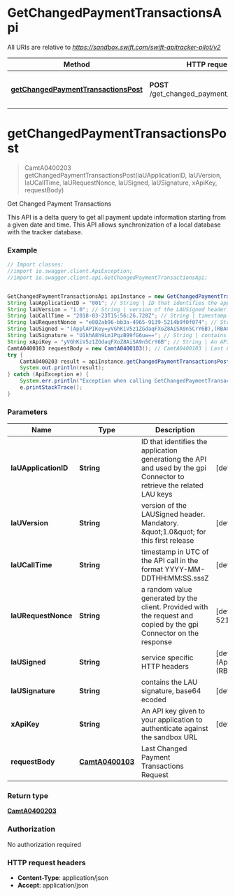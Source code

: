 # GetChangedPaymentTransactionsApi

All URIs are relative to *https://sandbox.swift.com/swift-apitracker-pilot/v2*

Method | HTTP request | Description
------------- | ------------- | -------------
[**getChangedPaymentTransactionsPost**](GetChangedPaymentTransactionsApi.md#getChangedPaymentTransactionsPost) | **POST** /get_changed_payment_transactions | Get Changed Payment Transactions


<a name="getChangedPaymentTransactionsPost"></a>
# **getChangedPaymentTransactionsPost**
> CamtA0400203 getChangedPaymentTransactionsPost(laUApplicationID, laUVersion, laUCallTime, laURequestNonce, laUSigned, laUSignature, xApiKey, requestBody)

Get Changed Payment Transactions

This API is a delta query to get all payment update information starting from a given date and time. This API allows synchronization of a local database with the tracker database.

### Example
```java
// Import classes:
//import io.swagger.client.ApiException;
//import io.swagger.client.api.GetChangedPaymentTransactionsApi;


GetChangedPaymentTransactionsApi apiInstance = new GetChangedPaymentTransactionsApi();
String laUApplicationID = "001"; // String | ID that identifies the application generationg the API and used by the gpi Connector to retrieve the related LAU keys
String laUVersion = "1.0"; // String | version of the LAUSigned header. Mandatory. \"1.0\" for this first release
String laUCallTime = "2018-03-23T15:56:26.728Z"; // String | timestamp in UTC of the API call in the format YYYY-MM-DDTHH:MM:SS.sssZ
String laURequestNonce = "e802ab96-bb3a-4965-9139-5214b9f0f074"; // String | a random value generated by the client. Provided with the request and copied by the gpi Connector on the response
String laUSigned = "(ApplAPIKey=yVGhKiV5z1ZGdaqFXoZ8AiSA9n5CrY6B),(RBACRole=[FullViewer/Scope/cclabeb0])"; // String | service specific HTTP headers
String laUSignature = "U1khA8h9Lm1PqzB99fG6uw=="; // String | contains the LAU signature, base64 ecoded
String xApiKey = "yVGhKiV5z1ZGdaqFXoZ8AiSA9n5CrY6B"; // String | An API key given to your application to authenticate against the sandbox URL
CamtA0400103 requestBody = new CamtA0400103(); // CamtA0400103 | Last Changed Payment Transactions Request
try {
    CamtA0400203 result = apiInstance.getChangedPaymentTransactionsPost(laUApplicationID, laUVersion, laUCallTime, laURequestNonce, laUSigned, laUSignature, xApiKey, requestBody);
    System.out.println(result);
} catch (ApiException e) {
    System.err.println("Exception when calling GetChangedPaymentTransactionsApi#getChangedPaymentTransactionsPost");
    e.printStackTrace();
}
```

### Parameters

Name | Type | Description  | Notes
------------- | ------------- | ------------- | -------------
 **laUApplicationID** | **String**| ID that identifies the application generationg the API and used by the gpi Connector to retrieve the related LAU keys | [default to 001]
 **laUVersion** | **String**| version of the LAUSigned header. Mandatory. \&quot;1.0\&quot; for this first release | [default to 1.0]
 **laUCallTime** | **String**| timestamp in UTC of the API call in the format YYYY-MM-DDTHH:MM:SS.sssZ | [default to 2018-03-23T15:56:26.728Z]
 **laURequestNonce** | **String**| a random value generated by the client. Provided with the request and copied by the gpi Connector on the response | [default to e802ab96-bb3a-4965-9139-5214b9f0f074]
 **laUSigned** | **String**| service specific HTTP headers | [default to (ApplAPIKey&#x3D;yVGhKiV5z1ZGdaqFXoZ8AiSA9n5CrY6B),(RBACRole&#x3D;[FullViewer/Scope/cclabeb0])]
 **laUSignature** | **String**| contains the LAU signature, base64 ecoded | [default to U1khA8h9Lm1PqzB99fG6uw&#x3D;&#x3D;]
 **xApiKey** | **String**| An API key given to your application to authenticate against the sandbox URL | [default to yVGhKiV5z1ZGdaqFXoZ8AiSA9n5CrY6B]
 **requestBody** | [**CamtA0400103**](CamtA0400103.md)| Last Changed Payment Transactions Request |

### Return type

[**CamtA0400203**](CamtA0400203.md)

### Authorization

No authorization required

### HTTP request headers

 - **Content-Type**: application/json
 - **Accept**: application/json

